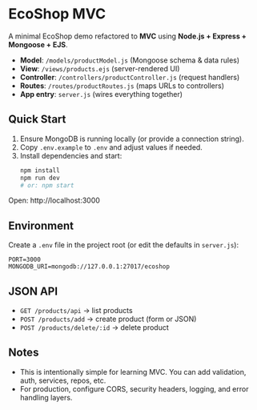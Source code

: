 # EcoShop MVC

A minimal EcoShop demo refactored to **MVC** using **Node.js + Express + Mongoose + EJS**.

- **Model**: `/models/productModel.js` (Mongoose schema & data rules)
- **View**: `/views/products.ejs` (server-rendered UI)
- **Controller**: `/controllers/productController.js` (request handlers)
- **Routes**: `/routes/productRoutes.js` (maps URLs to controllers)
- **App entry**: `server.js` (wires everything together)

## Quick Start

1. Ensure MongoDB is running locally (or provide a connection string).
2. Copy `.env.example` to `.env` and adjust values if needed.
3. Install dependencies and start:
   ```bash
   npm install
   npm run dev
   # or: npm start
   ```

Open: http://localhost:3000

## Environment

Create a `.env` file in the project root (or edit the defaults in `server.js`):

```env
PORT=3000
MONGODB_URI=mongodb://127.0.0.1:27017/ecoshop
```

## JSON API

- `GET /products/api` → list products
- `POST /products/add` → create product (form or JSON)
- `POST /products/delete/:id` → delete product

## Notes

- This is intentionally simple for learning MVC. You can add validation, auth, services, repos, etc.
- For production, configure CORS, security headers, logging, and error handling layers.
